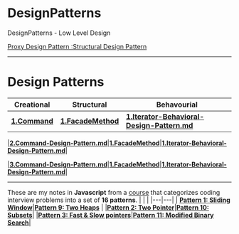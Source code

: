 # DesignPatterns
DesignPatterns - Low Level Design

[Proxy Design Pattern :Structural Design Pattern](https://youtu.be/9MxHKlVc6ZM)


---
# Design Patterns

|**Creational**|**Structural**|**Behavourial**|
|---|---|---|
|<b>[1.Command](https://github.com/vishal637yadav/DesignPatterns/blob/master/src/common/md/Command-Design-Pattern.md)</b>|<b>[1.FacadeMethod](https://github.com/vishal637yadav/DesignPatterns/blob/master/src/common/md/FacadeMethodDesignPattern.md)</b>|<b>[1.Iterator-Behavioral-Design-Pattern.md](https://github.com/vishal637yadav/DesignPatterns/blob/master/src/common/md/Iterator-Behavioral-Design-Pattern.md)</b>|

|<b>[2.Command-Design-Pattern.md](https://github.com/vishal637yadav/DesignPatterns/blob/master/src/common/md/Command-Design-Pattern.md)</b>|<b>[1.FacadeMethod](https://github.com/vishal637yadav/DesignPatterns/blob/master/src/common/md/FacadeMethodDesignPattern.md)</b>|<b>[1.Iterator-Behavioral-Design-Pattern.md](https://github.com/vishal637yadav/DesignPatterns/blob/master/src/common/md/Iterator-Behavioral-Design-Pattern.md)</b>|

|<b>[3.Command-Design-Pattern.md](https://github.com/vishal637yadav/DesignPatterns/blob/master/src/common/md/Command-Design-Pattern.md)</b>|<b>[1.FacadeMethod](https://github.com/vishal637yadav/DesignPatterns/blob/master/src/common/md/FacadeMethodDesignPattern.md)</b>|<b>[1.Iterator-Behavioral-Design-Pattern.md](https://github.com/vishal637yadav/DesignPatterns/blob/master/src/common/md/Iterator-Behavioral-Design-Pattern.md)</b>|

---
These are my notes in <b>Javascript</b> from a [course](https://www.educative.io/courses/grokking-the-coding-interview) that categorizes coding interview problems into a set of <b>16 patterns</b>. 
|   |   |
|---|---|
| <b>[Pattern 1: Sliding Window](./✅%20%20Pattern%2001%20:%20Sliding%20Window.md)</b>|<b>[Pattern 9: Two Heaps](./✅%20🙃%20Pattern%2009:%20Two%20Heaps.md)</b>   |
|<b>[Pattern 2: Two Pointer](./✅%20%20Pattern%2002:%20Two%20Pointers.md)</b>|<b>[Pattern 10: Subsets](./✅%20%20Pattern%2010:%20Subsets.md)</b>|
|<b>[Pattern 3: Fast & Slow pointers](./✅%20%20Pattern%2003:%20Fast%20%26%20Slow%20pointers.md)</b>|<b>[Pattern 11: Modified Binary Search](./✅%20%20Pattern%2011:%20Modified%20Binary%20Search.md)</b>|
